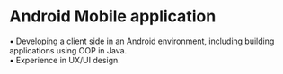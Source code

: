 <h1> Android Mobile application </h1>

• Developing a client side in an Android environment, including building applications using OOP in Java. <br>
• Experience in UX/UI design.
